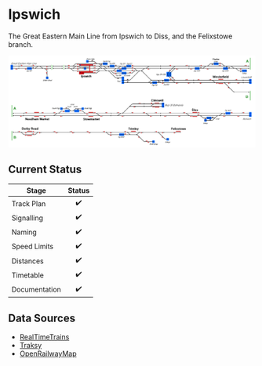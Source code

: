 # Ipswich
The Great Eastern Main Line from Ipswich to Diss, and the Felixstowe branch.

![Image of Current State of Map](Images/Ipswich.bmp)

## Current Status

| Stage         | Status        |
| ------------- |:-------------:|
| Track Plan     | :heavy_check_mark: |
| Signalling      | :heavy_check_mark:      |
| Naming | :heavy_check_mark:      |
| Speed Limits | :heavy_check_mark: |
| Distances | :heavy_check_mark: |
| Timetable | :heavy_check_mark: |
| Documentation | :heavy_check_mark: |


## Data Sources

- [RealTimeTrains](https://www.realtimetrains.co.uk/)
- [Traksy](https://traksy.uk/live)
- [OpenRailwayMap](https://www.openrailwaymap.org/)